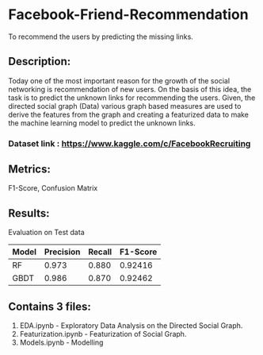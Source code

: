 # Facebook-Friend-Recommendation
To recommend the users by predicting the missing links.

## Description:
Today one of the most important reason for the growth of the social networking is recommendation of new users. On the basis of this idea, the task is to predict the unknown links for recommending the users. Given, the directed social graph (Data) various graph based measures are used to derive the features from the graph and creating a featurized data to make the machine learning model to predict the unknown links.

### Dataset link : https://www.kaggle.com/c/FacebookRecruiting

## Metrics:
F1-Score, Confusion Matrix

## Results:
Evaluation on Test data

| Model | Precision | Recall | F1-Score |
| ------| --------- | --------| ---------|
| RF | 0.973 | 0.880 | 0.92416 |
| GBDT | 0.986 | 0.870 | 0.92462 |

## Contains 3 files:
1) EDA.ipynb - Exploratory Data Analysis on the Directed Social Graph.
2) Featurization.ipynb - Featurization of Social Graph.
3) Models.ipynb - Modelling
